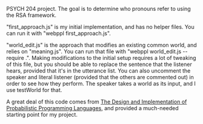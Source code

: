 PSYCH 204 project. The goal is to determine who pronouns refer to using the RSA framework.

"first\_approach.js" is my initial implementation, and has no helper files. You can run it with "webppl first\_approach.js".

"world\_edit.js" is the approach that modifies an existing common world, and relies on "meaning.js". You can run that file with "webppl world\_edit.js --require .". Making modifications to the initial setup requires a lot of tweaking of this file, but you should be able to replace the sentence that the listener hears, provided that it's in the utterance list. You can also uncomment the speaker and literal listener (provided that the others are commented out) in order to see how they perform. The speaker takes a world as its input, and I use testWorld for that.

A great deal of this code comes from [The Design and Implementation of Probabilistic Programming Languages](http://dippl.org), and provided a much-needed starting point for my project.
